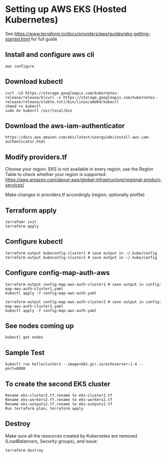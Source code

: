 # Setting up AWS EKS (Hosted Kubernetes)

See https://www.terraform.io/docs/providers/aws/guides/eks-getting-started.html for full guide

## Install and configure aws cli
```
aws configure
```

## Download kubectl
```
curl -LO https://storage.googleapis.com/kubernetes-release/release/$(curl -s https://storage.googleapis.com/kubernetes-release/release/stable.txt)/bin/linux/amd64/kubectl
chmod +x kubectl
sudo mv kubectl /usr/local/bin
```

## Download the aws-iam-authenticator
```
https://docs.aws.amazon.com/eks/latest/userguide/install-aws-iam-authenticator.html
```

## Modify providers.tf

Choose your region. EKS is not available in every region, use the Region Table to check whether your region is supported: https://aws.amazon.com/about-aws/global-infrastructure/regional-product-services/

Make changes in providers.tf accordingly (region, optionally profile)

## Terraform apply
```
terrafomr init
terraform apply
```

## Configure kubectl
```
terraform output kubeconfig-cluster1 # save output in ~/.kube/config
terraform output kubeconfig-cluster2 # save output in ~/.kube/config
```

## Configure config-map-auth-aws
```
terraform output config-map-aws-auth-cluster1 # save output in config-map-aws-auth-cluster1.yaml
kubectl apply -f config-map-aws-auth.yaml

terraform output config-map-aws-auth-cluster2 # save output in config-map-aws-auth-cluster2.yaml
kubectl apply -f config-map-aws-auth.yaml
```

## See nodes coming up
```
kubectl get nodes
```

## Sample Test
```
kubectl run hellocluster1 --image=k8s.gcr.io/echoserver:1.4 --port=8080
```

## To create the second EKS cluster
```
Rename eks-cluster2.tf.rename to eks-cluster2.tf
Rename eks-workers2.tf.rename to eks-workers2.tf
Rename eks-outputs2.tf.rename to eks-outputs2.tf
Run terraform plan; terraform apply
```

## Destroy
Make sure all the resources created by Kubernetes are removed (LoadBalancers, Security groups), and issue:
```
terraform destroy
```
